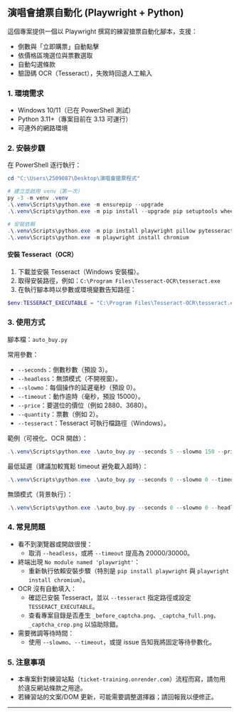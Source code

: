 ## 演唱會搶票自動化 (Playwright + Python)

這個專案提供一個以 Playwright 撰寫的練習搶票自動化腳本，支援：
- 倒數與「立即購票」自動點擊
- 依價格區塊選位與票數選取
- 自動勾選條款
- 驗證碼 OCR（Tesseract），失敗時回退人工輸入

### 1. 環境需求
- Windows 10/11（已在 PowerShell 測試）
- Python 3.11+（專案目前在 3.13 可運行）
- 可連外的網路環境

### 2. 安裝步驟
在 PowerShell 逐行執行：

```powershell
cd "C:\Users\2509087\Desktop\演唱會搶票程式"

# 建立並啟用 venv（第一次）
py -3 -m venv .venv
.\.venv\Scripts\python.exe -m ensurepip --upgrade
.\.venv\Scripts\python.exe -m pip install --upgrade pip setuptools wheel

# 安裝依賴
.\.venv\Scripts\python.exe -m pip install playwright pillow pytesseract
.\.venv\Scripts\python.exe -m playwright install chromium
```

#### 安裝 Tesseract（OCR）
1) 下載並安裝 Tesseract（Windows 安裝檔）。
2) 取得安裝路徑，例如：`C:\Program Files\Tesseract-OCR\tesseract.exe`
3) 在執行腳本時以參數或環境變數告知路徑：

```powershell
$env:TESSERACT_EXECUTABLE = "C:\Program Files\Tesseract-OCR\tesseract.exe"
```

### 3. 使用方式

腳本檔：`auto_buy.py`

常用參數：
- `--seconds`：倒數秒數（預設 3）。
- `--headless`：無頭模式（不開視窗）。
- `--slowmo`：每個操作的延遲毫秒（預設 0）。
- `--timeout`：動作逾時（毫秒，預設 15000）。
- `--price`：要選位的價位（例如 2880、3680）。
- `--quantity`：票數（例如 2）。
- `--tesseract`：Tesseract 可執行檔路徑（Windows）。

範例（可視化、OCR 開啟）：
```powershell
.\.venv\Scripts\python.exe .\auto_buy.py --seconds 5 --slowmo 150 --price 2880 --quantity 2 --tesseract "$env:TESSERACT_EXECUTABLE"
```

最低延遲（建議加較寬鬆 timeout 避免載入超時）：
```powershell
.\.venv\Scripts\python.exe .\auto_buy.py --seconds 0 --slowmo 0 --timeout 20000 --price 2880 --quantity 2 --tesseract "$env:TESSERACT_EXECUTABLE"
```

無頭模式（背景執行）：
```powershell
.\.venv\Scripts\python.exe .\auto_buy.py --seconds 0 --slowmo 0 --headless --timeout 20000 --price 2880 --quantity 2 --tesseract "$env:TESSERACT_EXECUTABLE"
```

### 4. 常見問題
- 看不到瀏覽器或開啟很慢：
  - 取消 `--headless`，或將 `--timeout` 提高為 20000/30000。
- 終端出現 `No module named 'playwright'`：
  - 重新執行依賴安裝步驟（特別是 `pip install playwright` 與 `playwright install chromium`）。
- OCR 沒有自動填入：
  - 確認已安裝 Tesseract，並以 `--tesseract` 指定路徑或設定 `TESSERACT_EXECUTABLE`。
  - 查看專案目錄是否產生 `_before_captcha.png`、`_captcha_full.png`、`_captcha_crop.png` 以協助除錯。
- 需要微調等待時間：
  - 使用 `--slowmo`、`--timeout`，或提 issue 告知我將固定等待參數化。

### 5. 注意事項
- 本專案針對練習站點（`ticket-training.onrender.com`）流程而寫，請勿用於違反網站條款之用途。
- 若練習站的文案/DOM 更新，可能需要調整選擇器；請回報我以便修正。

---


